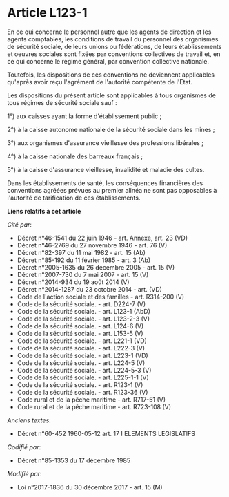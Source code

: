 # Article L123-1

En ce qui concerne le personnel autre que les agents de direction et les agents comptables, les conditions de travail du
personnel des organismes de sécurité sociale, de leurs unions ou fédérations, de leurs établissements et oeuvres sociales
sont fixées par conventions collectives de travail et, en ce qui concerne le régime général, par convention collective
nationale.

Toutefois, les dispositions de ces conventions ne deviennent applicables qu'après avoir reçu l'agrément de l'autorité
compétente de l'Etat.

Les dispositions du présent article sont applicables à tous organismes de tous régimes de sécurité sociale sauf :

1°) aux caisses ayant la forme d'établissement public ;

2°) à la caisse autonome nationale de la sécurité sociale dans les mines ;

3°) aux organismes d'assurance vieillesse des professions libérales ;

4°) à la caisse nationale des barreaux français ;

5°) à la caisse d'assurance vieillesse, invalidité et maladie des cultes.

Dans les établissements de santé, les conséquences financières des conventions agréées prévues au premier alinéa ne sont pas
opposables à l'autorité de tarification de ces établissements.

**Liens relatifs à cet article**

_Cité par_:

  - Décret n°46-1541 du 22 juin 1946 - art. Annexe, art. 23 (VD)
  - Décret n°46-2769 du 27 novembre 1946 - art. 76 (V)
  - Décret n°82-397 du 11 mai 1982 - art. 15 (Ab)
  - Décret n°85-192 du 11 février 1985 - art. 3 (Ab)
  - Décret n°2005-1635 du 26 décembre 2005 - art. 15 (V)
  - Décret n°2007-730 du 7 mai 2007 - art. 15 (V)
  - Décret n°2014-934 du 19 août 2014 (V)
  - Décret n°2014-1287 du 23 octobre 2014 - art. (VD)
  - Code de l'action sociale et des familles - art. R314-200 (V)
  - Code de la sécurité sociale. - art. D224-7 (V)
  - Code de la sécurité sociale. - art. L123-1 (AbD)
  - Code de la sécurité sociale. - art. L123-2-3 (V)
  - Code de la sécurité sociale. - art. L124-6 (V)
  - Code de la sécurité sociale. - art. L153-5 (V)
  - Code de la sécurité sociale. - art. L221-1 (VD)
  - Code de la sécurité sociale. - art. L222-3 (V)
  - Code de la sécurité sociale. - art. L223-1 (VD)
  - Code de la sécurité sociale. - art. L224-5 (V)
  - Code de la sécurité sociale. - art. L224-5-3 (V)
  - Code de la sécurité sociale. - art. L225-1-1 (V)
  - Code de la sécurité sociale. - art. R123-1 (V)
  - Code de la sécurité sociale. - art. R123-36 (V)
  - Code rural et de la pêche maritime - art. R717-51 (V)
  - Code rural et de la pêche maritime - art. R723-108 (V)

_Anciens textes_:

  - Décret n°60-452 1960-05-12 art. 17 I ELEMENTS LEGISLATIFS

_Codifié par_:

  - Décret n°85-1353 du 17 décembre 1985

_Modifié par_:

  - Loi n°2017-1836 du 30 décembre 2017 - art. 15 (M)
